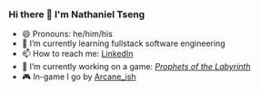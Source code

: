 ### Hi there 👋 I'm Nathaniel Tseng

- 😄 Pronouns: he/him/his
- 🌱 I’m currently learning fullstack software engineering
- 📫 How to reach me: [LinkedIn](https://www.linkedin.com/in/nathaniel-tseng-14404838/)
- 🔭 I’m currently working on a game: [*Prophets of the Labyrinth*](https://github.com/Imaginary-Horizons-Productions/prophets-of-the-labyrinth)
- 🎮 In-game I go by [Arcane_ish](https://www.twitch.tv/arcane_ish)

<!--
**ntseng/ntseng** is a ✨ _special_ ✨ repository because its `README.md` (this file) appears on your GitHub profile.

Here are some ideas to get you started:

- 👯 I’m looking to collaborate on ...
- 🤔 I’m looking for help with ...
- 💬 Ask me about ...
- ⚡ Fun fact: ...
-->
